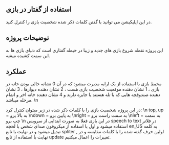 ## استفاده از گفتار در بازی

در این اپلیکیشن می توانید با گفتن کلمات ذکر شده شخصیت بازی را کنترل کنید.

## توضیحات پروژه

این پروژه نقطه شروع بازی های جدید و زیبا در حیطه گفتاری است که دنیای بازی ها به این سمت کشیده میشه.

## عملکرد

محیط بازی با استفاده از یک ارایه مدیرت میشود که در آن 0 نشانه خالی بودن خانه در بازی ، 1 نشان دهنده موقعیت شخصیت بازی هست ، 2 نشان دهنده دیوارها ، 3 نشان دهنده صندوقچه هایی که یا تله هستند یا جایزه دارند و 4 نشان دهنده خاته اخر و اتمام مرحله میباشد. 
\n

در این پروژه شخصیت بازی را با کلمات ذکر شده در زیر میتوان کنترل کرد:
\n
top, up = به بالا یرو
\ndown =  به پایین برو
\nright = به سمت راست برو
\nleft = به سمت چپ برو
\n
در این بازی فعلا به صورت ابتدایی از سرویس speech to text در فلاتر استفاده میشود و اول با اسفاده از میکروفون صدای شخص با لحجه en_US به کلمه تبدیل میشود و در نهایت با تابع spliter , اولین حرف گفته شده را با کلمات مقایسه و در نهایت با استفاده از تابع update تغییرات را اعمال میکنیم.
